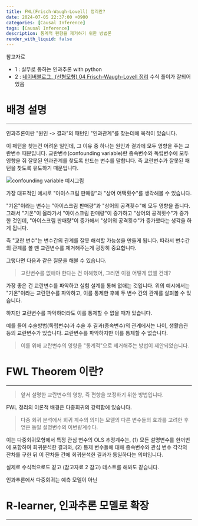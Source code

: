 ```yaml
---
title: FWL(Frisch-Waugh-Lovell) 정리란?
date: 2024-07-05 22:37:00 +0900
categories: [Causal Inference]
tags: [Causal Inference]
description: 통계적 편향을 제거하기 위한 방법론
render_with_liquid: false
---
```


참고자료
- 1 : 실무로 통하는 인과추론 with python
- 2 : [네이버블로그_ (선형모형) 04 Frisch-Waugh-Lovell 정리](https://blog.naver.com/dillid94/222482368731)
	수식 풀이가 잘되어 있음


# 배경 설명
---
인과추론이란 "원인 -> 결과"의 패턴인 "인과관계"를 찾는데에 목적이 있습니다.

이 패턴을 찾는건 어려운 일인데, 그 이유 중 하나는 원인과 결과에 모두 영향을 주는 교란변수 때문입니다.
교란변수(confounding variable)란 종속변수와 독립변수에 모두 영향을 줘 잘못된 인과관계를 찾도록 만드는 변수를 말합니다.
즉 교란변수가 잘못된 패턴을 찾도록 유도하기 때문입니다.

![confounding variable 예시그림](/assets/img/post/confounding_bias_예시그림.png)

가장 대표적인 예시로 "아이스크림 판매량"과 "상어 어택횟수"를 생각해볼 수 있습니다.

"기온"이라는 변수는 "아이스크림 판매량"과 "상어의 공격횟수"에 모두 영향을 줍니다.
그래서 "기온"이 올라가서 "아이스크림 판매량"이 증가하고 "상어의 공격횟수"가 증가한 것인데, "아이스크림 판매량"이 증가해서 "상어의 공격횟수"가 증가했다는 생각을 하게 됩니다.

즉 "교란 변수"는 변수간의 관계를 잘못 해석할 가능성을 만들게 됩니다.
따라서 변수간의 관계를 볼 땐 교란변수를 제거해주는게 굉장히 중요합니다.

그렇다면 다음과 같은 질문을 해볼 수 있습니다.
> 교란변수를 없애야 한다는 건 이해했어, 그러면 이걸 어떻게 없앨 건데?

가장 좋은 건 교란변수를 파악하고 실험 설계를 통해 없애는 것입니다.
위의 예시에서는 "기온"이라는 교란편수를 파악하고, 이를 통제한 후에 두 변수 간의 관계를 살펴볼 수 있습니다.

하지만 교란변수를 파악하더라도 이를 통제할 수 없을 때가 있습니다.

예를 들어 수술방법(독립변수)과 수술 후 결과(종속변수)의 관계에서는 나이, 생활습관 등의 교란변수가 있습니다.
교란변수를 파악하지만 이를 통제할 수 없습니다.

>이를 위해 교란변수의 영향을 "통계적"으로 제거해주는 방법이 제안되었습니다.


# FWL Theorem 이란?
---
>앞서 설명한 교란변수의 영향,  즉 편향을 보정하기 위한 방법입니다.

FWL 정리의 이론적 배경은 다중회귀의 강력함에 있습니다.
>다중 회귀 분석에서 회귀 계수의 의미는 모델의 다른 변수들의 효과를 고려한 후 얻은 동일 설명변수의 이변량계수다.

이는 다중회귀모형에서 특정 관심 변수의 OLS 추정계수는, (1) 모든 설명변수를 한꺼번에 포함하여 회귀분석한 결과와, (2) 통제 변수들에 대해 종속변수와 관심 변수 각각의 잔차를 구한 뒤 이 잔차들 간에 회귀분석한 결과가 동일하다는 의미입니다.

실제로 수식적으로도 같고 (참고자료 2 참고) 테스트를 해봐도 같습니다.

인과추론에서 다중회귀는 예측 모델이 아닌 












# R-learner, 인과추론 모델로 확장
---